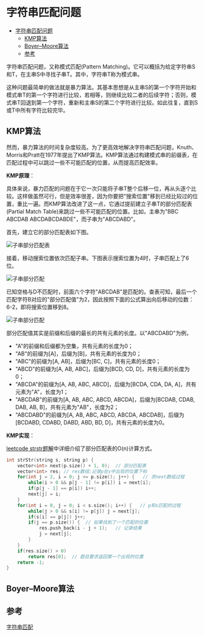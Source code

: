 # 字符串匹配问题

- [字符串匹配问题](#字符串匹配问题)
  - [KMP算法](#kmp算法)
  - [Boyer–Moore算法](#boyermoore算法)
  - [参考](#参考)

字符串匹配问题，又称模式匹配(Pattern Matching)。它可以概括为给定字符串S和T，在主串S中寻找子串T。其中，字符串T称为模式串。

这种问题最简单的做法就是暴力算法。其基本思想是从主串S的第一个字符开始和模式串T的第一个字符进行比较，若相等，则继续比较二者的后续字符；否则，模式串T回退到第一个字符，重新和主串S的第二个字符进行比较。如此往复，直到S或T中所有字符比较完毕。

## KMP算法

然而，暴力算法的时间复杂度较高。为了更高效地解决字符串匹配问题，Knuth、Morris和Pratt在1977年提出了KMP算法。KMP算法通过构建模式串的前缀表，在匹配过程中可以跳过一些不可能匹配的位置，从而提高匹配效率。

**KMP原理**：

具体来说，暴力匹配的问题在于它一次只能将子串T整个后移一位，再从头逐个比较。这样做虽然可行，但是效率很差，因为你要把"搜索位置"移到已经比较过的位置，重比一遍。而KMP算法改进了这一点，它通过提前建立子串T的部分匹配表(Partial Match Table)来跳过一些不可能匹配的位置。比如，主串为"BBC ABCDAB ABCDABCDABDE"，而子串为"ABCDABD"。

首先，建立它的部分匹配表如下图。

![子串部分匹配表](https://www.ruanyifeng.com/blogimg/asset/201305/bg2013050109.png)

接着，移动搜索位置依次匹配子串。下图表示搜索位置为4时，子串匹配上了6位。

![子串部分匹配](https://www.ruanyifeng.com/blogimg/asset/201305/bg2013050107.png)

已知空格与D不匹配时，前面六个字符"ABCDAB"是匹配的。查表可知，最后一个匹配字符B对应的"部分匹配值"为2，因此按照下面的公式算出向后移动的位数：6-2，即将搜索位置移到8。

![子串部分匹配](https://www.ruanyifeng.com/blogimg/asset/201305/bg2013050110.png)

部分匹配值其实是前缀和后缀的最长的共有元素的长度。以"ABCDABD"为例，

- "A"的前缀和后缀都为空集，共有元素的长度为0；
- "AB"的前缀为[A]，后缀为[B]，共有元素的长度为0；
- "ABC"的前缀为[A, AB]，后缀为[BC, C]，共有元素的长度0；
- "ABCD"的前缀为[A, AB, ABC]，后缀为[BCD, CD, D]，共有元素的长度为0；
- "ABCDA"的前缀为[A, AB, ABC, ABCD]，后缀为[BCDA, CDA, DA, A]，共有元素为"A"，长度为1；
- "ABCDAB"的前缀为[A, AB, ABC, ABCD, ABCDA]，后缀为[BCDAB, CDAB, DAB, AB, B]，共有元素为"AB"，长度为2；
- "ABCDABD"的前缀为[A, AB, ABC, ABCD, ABCDA, ABCDAB]，后缀为[BCDABD, CDABD, DABD, ABD, BD, D]，共有元素的长度为0。

**KMP实现**：

[leetcode strstr题解](https://leetcode.cn/problems/find-the-index-of-the-first-occurrence-in-a-string/solutions/2600821/kan-bu-dong-ni-da-wo-kmp-suan-fa-chao-qi-z1y0/)中详细介绍了部分匹配表的O(n)计算方式。

```c++
int strStr(string s, string p) {
    vector<int> next(p.size() + 1, 0);  // 部分匹配表
    vector<int> res; // res数组:记录p在s中出现的位置下标
    for(int j = 2, i = 0; j <= p.size(); j++) {   // 求next数组过程
        while(i > 0 && p[j - 1] != p[i]) i = next[i];
        if(p[j - 1] == p[i]) i++;
        next[j] = i;
    }
    for(int i = 0, j = 0; i < s.size(); i++) {   // p和s匹配的过程
        while(j > 0 && s[i] != p[j]) j = next[j];
        if(s[i] == p[j]) j++;
        if(j == p.size()) {  // 如果找到了一个匹配的位置
            res.push_back(i - j + 1);   // 记录结果
            j = next[j];
        }
    }
    if(res.size() > 0)
        return res[0];  // 题目要求返回第一个出现的位置
    return -1;
}
```

## Boyer–Moore算法

## 参考

[字符串匹配](https://oi-wiki.org/string/match/)
